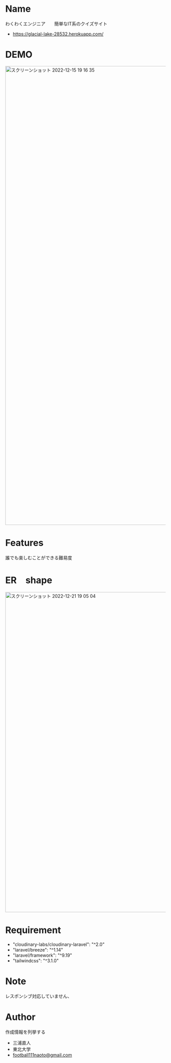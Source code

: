 # Name
わくわくエンジニア　　簡単なIT系のクイズサイト
* https://glacial-lake-28532.herokuapp.com/

# DEMO
<img width="1436" alt="スクリーンショット 2022-12-15 19 16 35" src="https://user-images.githubusercontent.com/85100588/207833464-aa294017-c785-4d85-b4fd-ec9b0dbf2041.png">

# Features

誰でも楽しむことができる難易度

# ER　shape
<img width="1002" alt="スクリーンショット 2022-12-21 19 05 04" src="https://user-images.githubusercontent.com/85100588/208878647-74246ad5-cf3f-42fa-83aa-f9879d9e7984.png">

# Requirement
* "cloudinary-labs/cloudinary-laravel": "^2.0"
* "laravel/breeze": "^1.14"
* "laravel/framework": "^9.19"
* "tailwindcss": "^3.1.0"

# Note

レスポンシブ対応していません、

# Author

作成情報を列挙する

* 三浦直人
* 東北大学
* football111naoto@gmail.com
